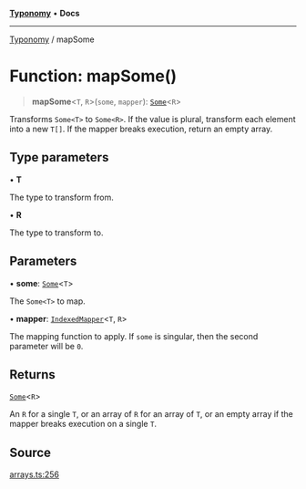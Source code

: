 [**Typonomy**](../README.md) • **Docs**

***

[Typonomy](../globals.md) / mapSome

# Function: mapSome()

> **mapSome**\<`T`, `R`\>(`some`, `mapper`): [`Some`](../type-aliases/Some.md)\<`R`\>

Transforms `Some<T>` to `Some<R>`.
If the value is plural, transform each element into a new `T[]`.
If the mapper breaks execution, return an empty array.

## Type parameters

• **T**

The type to transform from.

• **R**

The type to transform to.

## Parameters

• **some**: [`Some`](../type-aliases/Some.md)\<`T`\>

The `Some<T>` to map.

• **mapper**: [`IndexedMapper`](../type-aliases/IndexedMapper.md)\<`T`, `R`\>

The mapping function to apply. If `some` is singular, then the second parameter will be `0`.

## Returns

[`Some`](../type-aliases/Some.md)\<`R`\>

An `R` for a single `T`,
 or an array of `R` for an array of `T`,
 or an empty array if the mapper breaks execution on a single `T`.

## Source

[arrays.ts:256](https://github.com/softcraft-development/typonomy/blob/1b8341dc287f5d4629e29cda9ae815b4e8592c92/src/arrays.ts#L256)
